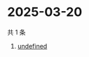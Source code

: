 # 2025-03-20

共 1 条

<!-- BEGIN -->
<!-- 最后更新时间 Thu Mar 20 2025 14:42:01 GMT+0800 (China Standard Time) -->

1. [undefined](https://www.zhihu.com/search?q=undefined)

<!-- END -->
